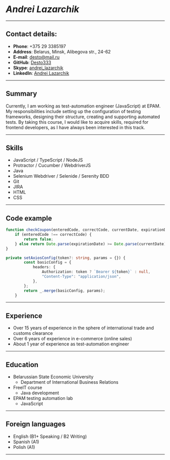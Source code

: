 # *Andrei Lazarchik* 
<hr>

## Contact details:
* **Phone**: +375 29 3385197
* **Address**: Belarus, Minsk, Alibegova str., 24-62
* **E-mail**: [desto@mail.ru](mailto:desto@mail.ru)
* **GitHub**: [Desto333](https://github.com/Desto333)
* **Skype**: [andrei_lazarchik](https://join.skype.com/invite/I4xjExWpp6Zt)
* **LinkedIn**: [Andrei Lazarchik](https://www.linkedin.com/in/andrei-lazarchik/)
<hr>

## Summary
Currently, I am working as test-automation engineer (JavaScript) at EPAM. My responsibilities include setting up the configuration of testing frameworks, designing their structure, creating and supporting automated tests.
By taking this course, I would like to acquire skills, required for frontend developers, as I have always been interested in this track.
<hr>

## Skills
* JavaScript / TypeScript / NodeJS
* Protractor / Cucumber / WebdriverJS
* Java
* Selenium Webdriver / Selenide / Serenity BDD
* Git
* JIRA
* HTML
* CSS
<hr>

## Code example
```javascript
function checkCoupon(enteredCode, correctCode, currentDate, expirationDate){
    if (enteredCode !== correctCode) {
        return false;
    } else return Date.parse(expirationDate) >= Date.parse(currentDate);
}
```
```typescript
private setAxiosConfig(token?: string, params = {}) {
        const basicConfig = {
            headers: {
                Authorization: token ? `Bearer ${token}` : null,
                "Content-Type": "application/json",
            },
        };
        return _.merge(basicConfig, params);
    }
```
<hr>

## Experience
* Over 15 years of experience in the sphere of international trade and customs clearance
* Over 6 years of experience in e-commerce (online sales)
* About 1 year of experience as test-automation engineer
<hr>

## Education
* Belarussian State Economic University 
  * Department of International Business Relations
* FreeIT course
  * Java development
* EPAM testing automation lab
  * JavaScript
<hr>
  
## Foreign languages
* English (B1+ Speaking / B2 Writing)
* Spanish (A1)
* Polish (A1)
<hr>
